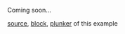 Coming soon...

[source](https://github.com/rrag/react-stockcharts/blob/master/docs/lib/charts/CandleStickChartWithDarkTheme.jsx), [block](http://bl.ocks.org/rrag/23dd469fe32d7fc1977c), [plunker](http://plnkr.co/edit/gist:23dd469fe32d7fc1977c?p=preview) of this example
